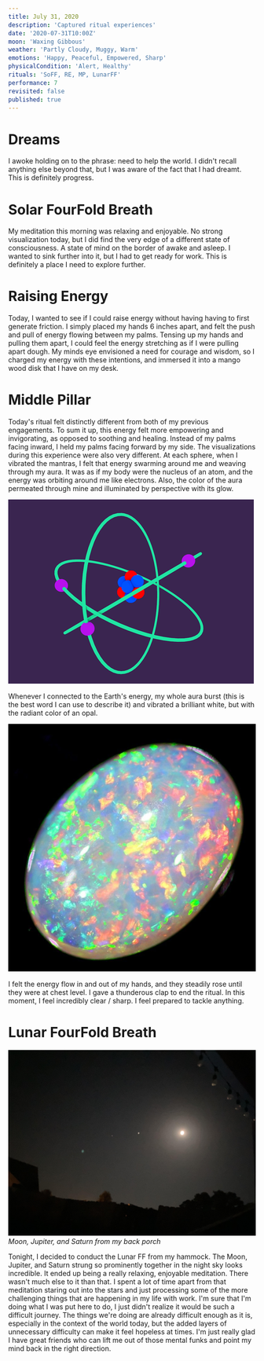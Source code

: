```yaml
---
title: July 31, 2020
description: 'Captured ritual experiences'
date: '2020-07-31T10:00Z'
moon: 'Waxing Gibbous'
weather: 'Partly Cloudy, Muggy, Warm'
emotions: 'Happy, Peaceful, Empowered, Sharp'
physicalCondition: 'Alert, Healthy'
rituals: 'SoFF, RE, MP, LunarFF'
performance: 7
revisited: false
published: true
---
```


# Dreams

I awoke holding on to the phrase: need to help the world. I didn't recall anything else beyond that, but I was aware of the fact that I had dreamt. This is definitely progress.

# Solar FourFold Breath

My meditation this morning was relaxing and enjoyable. No strong visualization today, but I did find the very edge of a different state of consciousness. A state of mind on the border of awake and asleep. I wanted to sink further into it, but I had to get ready for work. This is definitely a place I need to explore further.

# Raising Energy

Today, I wanted to see if I could raise energy without having having to first generate friction. I simply placed my hands 6 inches apart, and felt the push and pull of energy flowing between my palms. Tensing up my hands and pulling them apart, I could feel the energy stretching as if I were pulling apart dough. My minds eye envisioned a need for courage and wisdom, so I charged my energy with these intentions, and immersed it into a mango wood disk that I have on my desk.

# Middle Pillar

Today's ritual felt distinctly different from both of my previous engagements. To sum it up, this energy felt more empowering and invigorating, as opposed to soothing and healing. Instead of my palms facing inward, I held my palms facing forward by my side. The visualizations during this experience were also very different. At each sphere, when I vibrated the mantras, I felt that energy swarming around me and weaving through my aura. It was as if my body were the nucleus of an atom, and the energy was orbiting around me like electrons. Also, the color of the aura permeated through mine and illuminated by perspective with its glow.

![atomic-energy](./atomic-energy.gif)

Whenever I connected to the Earth's energy, my whole aura burst (this is the best word I can use to describe it) and vibrated a brilliant white, but with the radiant color of an opal.

![opal](./opal.jpg)

I felt the energy flow in and out of my hands, and they steadily rose until they were at chest level. I gave a thunderous clap to end the ritual. In this moment, I feel incredibly clear / sharp. I feel prepared to tackle anything.

# Lunar FourFold Breath

![moon](./moon.jpg)
*Moon, Jupiter, and Saturn from my back porch*

Tonight, I decided to conduct the Lunar FF from my hammock. The Moon, Jupiter, and Saturn strung so prominently together in the night sky looks incredible. It ended up being a really relaxing, enjoyable meditation. There wasn't much else to it than that. I spent a lot of time apart from that meditation staring out into the stars and just processing some of the more challenging things that are happening in my life with work. I'm sure that I'm doing what I was put here to do, I just didn't realize it would be such a difficult journey. The things we're doing are already difficult enough as it is, especially in the context of the world today, but the added layers of unnecessary difficulty can make it feel hopeless at times. I'm just really glad I have great friends who can lift me out of those mental funks and point my mind back in the right direction.